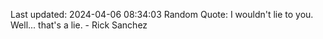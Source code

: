 Last updated: 2024-04-06 08:34:03
Random Quote: I wouldn't lie to you. Well... that's a lie. - Rick Sanchez